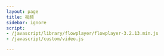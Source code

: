 ```yaml
---
layout: page
title: 视频
sidebar: ignore
script:
- /javascript/library/flowplayer/flowplayer-3.2.13.min.js
- /javascript/custom/video.js

---
```


<a
  href="http://0.0.0.0:4000/videos/content/006-L01-01-p2-vocabolario.swf"
  style="display:block;width:480px;height:360px;"
  id="player">
</a>
